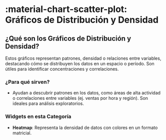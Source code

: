 # :material-chart-scatter-plot: Gráficos de Distribución y Densidad

## ¿Qué son los Gráficos de Distribución y Densidad?

Estos gráficos representan patrones, densidad o relaciones entre variables, destacando cómo se distribuyen los datos en un espacio o período. Son útiles para identificar concentraciones y correlaciones.

### ¿Para qué sirven?

- Ayudan a descubrir patrones en los datos, como áreas de alta actividad o correlaciones entre variables (ej. ventas por hora y región). Son ideales para análisis exploratorios.

### Widgets en esta Categoría

- **Heatmap**: Representa la densidad de datos con colores en un formato matricial.

